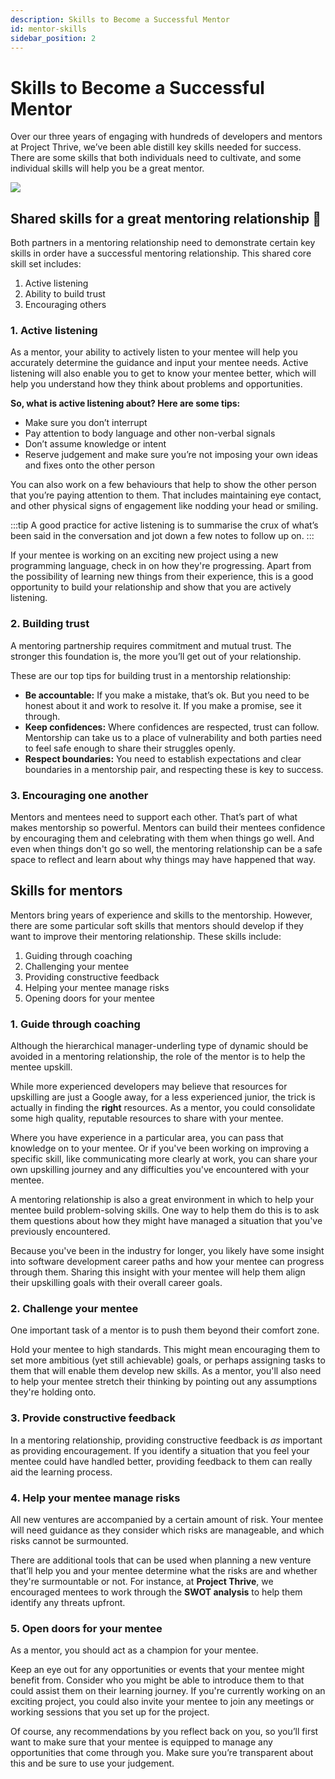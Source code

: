 ```yaml
---
description: Skills to Become a Successful Mentor
id: mentor-skills
sidebar_position: 2
---
```


# Skills to Become a Successful Mentor

Over our three years of engaging with hundreds of developers and mentors at Project Thrive, we’ve been able distill key skills needed for success. There are some skills that both individuals need to cultivate, and some individual skills will help you be a great mentor.

![](<//img/assets/mentor-skills.png>)

## Shared skills for a great mentoring relationship 🤝

Both partners in a mentoring relationship need to demonstrate certain key skills in order have a successful mentoring relationship. This shared core skill set includes:

1. Active listening
2. Ability to build trust
3. Encouraging others

### 1. Active listening

As a mentor, your ability to actively listen to your mentee will help you accurately determine the guidance and input your mentee needs. Active listening will also enable you to get to know your mentee better, which will help you understand how they think about problems and opportunities.

**So, what is active listening about? Here are some tips:**
* Make sure you don’t interrupt
* Pay attention to body language and other non-verbal signals
* Don’t assume knowledge or intent
* Reserve judgement and make sure you’re not imposing your own ideas and fixes onto the other person

You can also work on a few behaviours that help to show the other person that you’re paying attention to them. That includes maintaining eye contact, and other physical signs of engagement like nodding your head or smiling.

:::tip
A good practice for active listening is to summarise the crux of what’s been said in the conversation and jot down a few notes to follow up on. 
:::

If your mentee is working on an exciting new project using a new programming language, check in on how they're progressing. Apart from the possibility of learning new things from their experience, this is a good opportunity to build  your relationship and show that you are actively listening.

### 2. Building trust

A mentoring partnership requires commitment and mutual trust. The stronger this foundation is, the more you’ll get out of your relationship. 

These are our top tips for building trust in a mentorship relationship: 
* **Be accountable:** If you make a mistake, that’s ok. But you need to be honest about it and work to resolve it. If you make a promise, see it through. 
* **Keep confidences:** Where confidences are respected, trust can follow. Mentorship can take us to a place of vulnerability and both parties need to feel safe enough to share their struggles openly. 
* **Respect boundaries:** You need to establish expectations and clear boundaries in a mentorship pair, and respecting these is key to success. 

### 3. Encouraging one another

Mentors and mentees need to support each other. That’s part of what makes mentorship so powerful. Mentors can build their mentees confidence by encouraging them and celebrating with them when things go well. And even when things don't go so well, the mentoring relationship can be a safe space to reflect and learn about why things may have happened that way. 

## Skills for mentors

Mentors bring years of experience and skills to the mentorship. However, there are some particular soft skills that mentors should develop if they want to improve their mentoring relationship. These skills include:

1. Guiding through coaching
2. Challenging your mentee
3. Providing constructive feedback
4. Helping your mentee manage risks
5. Opening doors for your mentee

### 1. Guide through coaching

Although the hierarchical manager-underling type of dynamic should be avoided in a mentoring relationship, the role of the mentor is to help the mentee upskill.

While more experienced developers may believe that resources for upskilling are just a Google away, for a less experienced junior, the trick is actually in finding the **right** resources. As a mentor, you could consolidate some high quality, reputable resources to share with your mentee.

Where you have experience in a particular area, you can pass that knowledge on to your mentee. Or if you've been working on improving a specific skill, like communicating more clearly at work, you can share your own upskilling journey and any difficulties you've encountered with your mentee.

A mentoring relationship is also a great environment in which to help your mentee build problem-solving skills. One way to help them do this is to ask them questions about how they might have managed a situation that you've previously encountered.

Because you've been in the industry for longer, you likely have some insight into software development career paths and how your mentee can progress through them. Sharing this insight with your mentee will help them align their upskilling goals with their overall career goals.

### 2. Challenge your mentee

One important task of a mentor is to push them beyond their comfort zone.

Hold your mentee to high standards. This might mean encouraging them to set more ambitious (yet still achievable) goals, or perhaps assigning tasks to them that will enable them develop new skills. As a mentor, you'll also need to help your mentee stretch their thinking by pointing out any assumptions they're holding onto.

### 3. Provide constructive feedback

In a mentoring relationship, providing constructive feedback is *as* important as providing encouragement. If you identify a situation that you feel your mentee could have handled better, providing feedback to them can really aid the learning process.

### 4. Help your mentee manage risks

All new ventures are accompanied by a certain amount of risk. Your mentee will need guidance as they consider which risks are manageable, and which risks cannot be surmounted.

There are additional tools that can be used when planning a new venture that’ll help you and your mentee determine what the risks are and whether they're surmountable or not. For instance, at **Project Thrive**, we encouraged mentees to work through the **SWOT analysis** to help them identify any threats upfront.

### 5. Open doors for your mentee

As a mentor, you should act as a champion for your mentee.

Keep an eye out for any opportunities or events that your mentee might benefit from. Consider who you might be able to introduce them to that could assist them on their learning journey. If you're currently working on an exciting project, you could also invite your mentee to join any meetings or working sessions that you set up for the project.

Of course, any recommendations by you reflect back on you, so you’ll first want to make sure that your mentee is equipped to manage any opportunities that come through you. Make sure you’re transparent about this and be sure to use your judgement.
